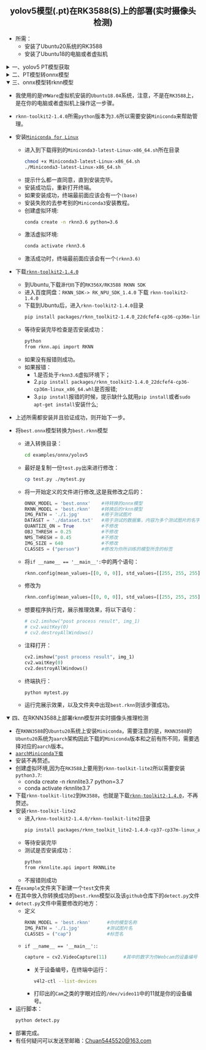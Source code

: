 ## <div align="center">yolov5模型(.pt)在RK3588(S)上的部署(实时摄像头检测)</div>

- 所需：
  - 安装了Ubuntu20系统的RK3588
  - 安装了Ubuntu18的电脑或者虚拟机
<details>
<summary>一、yolov5 PT模型获取</summary>

[Anaconda教程](https://blog.csdn.net/qq_25033587/article/details/89377259)\
[YOLOv5教程](https://zhuanlan.zhihu.com/p/501798155)\
经过上面两个教程之后，你应该获取了自己的`best.pt`文件

</details>
<details>
<summary>二、PT模型转onnx模型</summary>

- 将`models/yolo.py`文件中的`class`类下的`forward`函数由：
```python
def forward(self, x):
    z = []  # inference output
    for i in range(self.nl):
        x[i] = self.m[i](x[i])  # conv
        bs, _, ny, nx = x[i].shape  # x(bs,255,20,20) to x(bs,3,20,20,85)
        x[i] = x[i].view(bs, self.na, self.no, ny, nx).permute(0, 1, 3, 4, 2).contiguous()
        if not self.training:  # inference
            if self.dynamic or self.grid[i].shape[2:4] != x[i].shape[2:4]:
                self.grid[i], self.anchor_grid[i] = self._make_grid(nx, ny, i)
            if isinstance(self, Segment):  # (boxes + masks)
                xy, wh, conf, mask = x[i].split((2, 2, self.nc + 1, self.no - self.nc - 5), 4)
                xy = (xy.sigmoid() * 2 + self.grid[i]) * self.stride[i]  # xy
                wh = (wh.sigmoid() * 2) ** 2 * self.anchor_grid[i]  # wh
                y = torch.cat((xy, wh, conf.sigmoid(), mask), 4)
            else:  # Detect (boxes only)
                xy, wh, conf = x[i].sigmoid().split((2, 2, self.nc + 1), 4)
                xy = (xy * 2 + self.grid[i]) * self.stride[i]  # xy
                wh = (wh * 2) ** 2 * self.anchor_grid[i]  # wh
                y = torch.cat((xy, wh, conf), 4)
            z.append(y.view(bs, self.na * nx * ny, self.no))
    return x if self.training else (torch.cat(z, 1),) if self.export else (torch.cat(z, 1), x)
```
改为：
```python
def forward(self, x):
    z = []  # inference output
    for i in range(self.nl):
        x[i] = self.m[i](x[i])  # conv
    return x
```
- 将`export.py`文件中的`run`函数下的语句：
```python
shape = tuple((y[0] if isinstance(y, tuple) else y).shape)  # model output shape
```
改为：
```python
shape = tuple((y[0] if isinstance(y, tuple) else y))  # model output shape
```
- 将你训练模型对应的`run/train/`目录下的`exp/weighst/best.pt`文件移动至与`detect.py`同目录下
- 保证工作目录位于yolov5主文件夹,在控制台执行语句：
```bash
cd yolov5 
python export.py --weights best.pt --img 640 --batch 1 --include onnx --opset 12
```
- 然后在主文件夹下出现了一个`best.onnx`文件，在[Netron](https://netron.app/)中查看模型是否正确
- 点击左上角菜单->Properties...
- 查看右侧`OUTPUTS`是否出现三个输出节点，是则ONNX模型转换成功。
- 如果转换好的`best.onnx`模型不是三个输出节点，则不用尝试下一步，会各种报错。
</details>
<details open>
<summary>三、onnx模型转rknn模型</summary>

- 我使用的是`VMWare`虚拟机安装的`Ubuntu18.04`系统，注意，不是在`RK3588`上，是在你的电脑或者虚拟机上操作这一步骤。
- `rknn-toolkit2-1.4.0`所需`python`版本为`3.6`所以需要安装`Miniconda`来帮助管理。
- 安装[`Miniconda for Linux`](https://repo.anaconda.com/miniconda/Miniconda3-latest-Linux-x86_64.sh)
  - 进入到下载得到的`Miniconda3-latest-Linux-x86_64.sh`所在目录
    ```bash
    chmod +x Miniconda3-latest-Linux-x86_64.sh
    ./Miniconda3-latest-Linux-x86_64.sh
    ```
  - 提示什么都一直同意，直到安装完毕。
  - 安装成功后，重新打开终端。
  - 如果安装成功，终端最前面应该会有一个`(base)`
  - 安装失败的去参考别的`Miniconda3`安装教程。
  - 创建虚拟环境:
      ```bash
      conda create -n rknn3.6 python=3.6 
      ```
  - 激活虚拟环境:
      ```bash
      conda activate rknn3.6
      ```
  - 激活成功时，终端最前面应该会有一个`(rknn3.6)`
- 下载[`rknn-toolkit2-1.4.0`](https://www.t-firefly.com/doc/download/164.html)
  - 到Ubuntu,下载`源代码`下的`RK356X/RK3588 RKNN SDK`
  - 进入百度网盘：`RKNN_SDK-> RK_NPU_SDK_1.4.0` 下载 `rknn-toolkit2-1.4.0` 
  - 下载到Ubuntu后，进入`rknn-toolkit2-1.4.0`目录
    ```bash
    pip install packages/rknn_toolkit2-1.4.0_22dcfef4-cp36-cp36m-linux_x86_64.whl 
    ```
  - 等待安装完毕检查是否安装成功：
    ```bash
    python
    from rknn.api import RKNN
    ```
  - 如果没有报错则成功。
  - 如果报错：
    - 1.是否处于`rknn3.6`虚拟环境下；
    - 2.`pip install packages/rknn_toolkit2-1.4.0_22dcfef4-cp36-cp36m-linux_x86_64.whl`是否报错;
    - 3.`pip install`报错的时候，提示缺什么就用`pip install`或者`sudo apt-get install`安装什么;

- 上述所需都安装并且验证成功，则开始下一步。
- 将`best.onnx`模型转换为`best.rknn`模型
  - 进入转换目录：
    ```bash
    cd examples/onnx/yolov5
    ```
  - 最好是复制一份`test.py`出来进行修改：
    ```bash
    cp test.py ./mytest.py
    ```
  - 将一开始定义的文件进行修改,这是我修改之后的：
    ```python
    ONNX_MODEL = 'best.onnx'    #待转换的onnx模型
    RKNN_MODEL = 'best.rknn'    #转换后的rknn模型
    IMG_PATH = './1.jpg'        #用于测试图片
    DATASET = './dataset.txt'   #用于测试的数据集，内容为多个测试图片的名字
    QUANTIZE_ON = True          #不修改
    OBJ_THRESH = 0.25           #不修改
    NMS_THRESH = 0.45           #不修改
    IMG_SIZE = 640              #不修改
    CLASSES = ("person")        #修改为你所训练的模型所含的标签
    ```
  - 将`if __name__ == '__main__':`中的两个语句：
    ```python
    rknn.config(mean_values=[[0, 0, 0]], std_values=[[255, 255, 255]])
    ```
  - 修改为
    ```python
    rknn.config(mean_values=[[0, 0, 0]], std_values=[[255, 255, 255]], target_platform='rk3588')
    ```
  - 想要程序执行完，展示推理效果，将以下语句：
    ```python
    # cv2.imshow("post process result", img_1)
    # cv2.waitKey(0)
    # cv2.destroyAllWindows()
    ```
  - 注释打开：
    ```python
    cv2.imshow("post process result", img_1)
    cv2.waitKey(0)
    cv2.destroyAllWindows()
    ```
  - 终端执行：
    ```bash
    python mytest.py
    ```
  - 运行完展示效果，以及文件夹中出现`best.rknn`则该步骤成功。  
</details>
<details open>
<summary>四、在RKNN3588上部署rknn模型并实时摄像头推理检测</summary>

- 在`RKNN3588`的`Ubuntu20`系统上安装`Miniconda`，需要注意的是，`RKNN3588`的`Ubuntu20`系统为`aarch`架构因此下载的`Miniconda`版本和之前有所不同，需要选择对应的`aarch`版本。
- [`aarchMiniconda下载`](https://repo.anaconda.com/miniconda/Miniconda3-latest-Linux-aarch64.sh)
- 安装不再赘述。
- 创建虚拟环境,因为在`RK3588`上要用到`rknn-toolkit-lite2`所以需要安装`python3.7`:
  - conda create -n rknnlite3.7 python=3.7
  - conda activate rknnlite3.7
- 下载`rknn-toolkit-lite2`到`RK3588`，也就是下载[`rknn-toolkit2-1.4.0`](https://www.t-firefly.com/doc/download/164.html)，不再赘述。
- 安装`rknn-toolkit-lite2`
  - 进入`rknn-toolkit2-1.4.0/rknn-toolkit-lite2`目录
    ```bash
    pip install packages/rknn_toolkit_lite2-1.4.0-cp37-cp37m-linux_aarch64.whl
    ```
  - 等待安装完毕
  - 测试是否安装成功：
    ```bash
    python
    from rknnlite.api import RKNNLite
    ```
  - 不报错则成功
- 在`example`文件夹下新建一个`test`文件夹
- 在其中放入你转换成功的`best.rknn`模型以及该`github`仓库下的`detect.py`文件
- `detect.py`文件中需要修改的地方：
  - 定义
    ```python
    RKNN_MODEL = 'best.rknn'      #你的模型名称
    IMG_PATH = './1.jpg'          #测试图片名
    CLASSES = ("cap")             #标签名
    ```
  - `if __name__ == '__main__':`:
    ```python
    capture = cv2.VideoCapture(11)      #其中的数字为你Webcam的设备编号
    ```
    - 关于设备编号，在终端中运行： 
      ```bash
      v4l2-ctl --list-devices     
      ```
    - 打印出的`Cam`之类的字眼对应的`/dev/video11`中的11就是你的设备编号。  
- 运行脚本：
  ```bash
  python detect.py
  ```
- 部署完成。
- 有任何疑问可以发送至邮箱：Chuan5445520@163.com  
</details>

